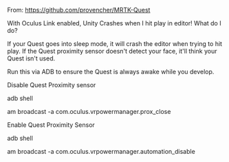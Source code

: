 ﻿From:
https://github.com/provencher/MRTK-Quest

With Oculus Link enabled, Unity Crashes when I hit play in editor! What do I do?

If your Quest goes into sleep mode, it will crash the editor when trying to hit play. If the Quest proximity sensor doesn't detect your face, it'll think your Quest isn't used.

Run this via ADB to ensure the Quest is always awake while you develop.

Disable Quest Proximity sensor

adb shell

am broadcast -a com.oculus.vrpowermanager.prox_close

Enable Quest Proximity Sensor

adb shell

am broadcast -a com.oculus.vrpowermanager.automation_disable